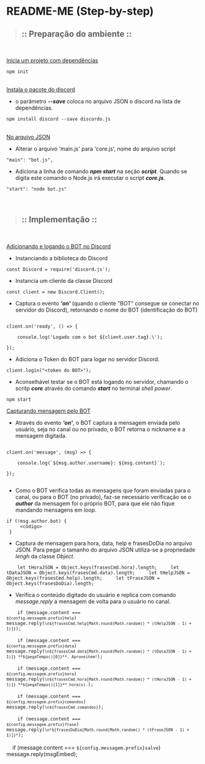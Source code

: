 # README-ME (Step-by-step)

>## :: Preparação do ambiente ::
<br>

<u>Inicia um projeto com dependências</u>
<br>

```npm init```<br><br>

<u>Instala o pacote do discord</u>
<br>

- o parâmetro ***--save*** coloca no arquivo JSON o discord na lista de dependências.

```npm install discord --save discordo.js```<br><br>

<u>No arquivo JSON</u>
<br>

- Alterar o arquivo 'main.js' para 'core.js', nome do arquivo script

```"main": "bot.js",```<br>

- Adiciona a linha de comando ***npm start*** na seção ***script***. Quando se digita este comando o Node.js irá executar o script ***core.js***.

```"start": "node bot.js"```<br>

<br>

>## :: Implementação ::
<br>

<u>Adicionando e logando o BOT no Discord</u><br>

- Instanciando a biblioteca do Discord

```const Discord = require('discord.js');```<br>

- Instancia um cliente da classe Discord

```const client = new Discord.Client();```<br>

- Captura o evento ***'on'*** (quando o cliente "BOT" consegue se conectar no servidor do Discord), retornando o nome do BOT (identificação do BOT)

<code>
client.on('ready', () => { <br>
&nbsp;&nbsp;&nbsp;&nbsp;console.log('Logado com o bot ${client.user.tag}.\'); <br>
});
</code><p>

- Adiciona o Token do BOT para logar no servidor Discord.

```client.login("<token do BOT>");```<br>

- Aconselhável testar se o BOT está logando no servidor, chamando o scritp ***core*** através do comando ***start*** no terminal *shell power*.

```npm start```<br>

<u>Capturando mensagem pelo BOT</u><br>

- Através do evento ***'on'***, o BOT captura a mensagem enviada pelo usuário, seja no canal ou no privado, o BOT retorna o nickname e a mensagem digitada.

<code>
client.on('message', (msg) => {<br>
&nbsp;&nbsp;&nbsp;&nbsp;console.log(`${msg.author.username}: ${msg.content}`);<br>
});<br>
</code>

- Como o BOT verifica todas as mensagens que foram enviadas para o canal, ou para o BOT (no privado), faz-se necessário verificação se o ***author*** da mensagem foi o próprio BOT, para que ele não fique mandando mensagens em <em>loop</em>.

<code>if (!msg.author.bot) {<br>
&nbsp;&nbsp;&nbsp;&nbsp;<código><br>
}</code>

- Captura de mensagem para hora, data, help e frasesDoDia no  arquivo JSON. Para pegar o tamanho do arquivo JSON utiliza-se a propriedade <em>lengh</em> da classe <em>Object</em>.

<code>&nbsp;&nbsp;&nbsp;&nbsp;let tHoraJSON = Object.keys(frasesCmd.hora).length;
&nbsp;&nbsp;&nbsp;&nbsp;let tDataJSON = Object.keys(frasesCmd.data).length;
&nbsp;&nbsp;&nbsp;&nbsp;let tHelpJSON = Object.keys(frasesCmd.help).length;
&nbsp;&nbsp;&nbsp;&nbsp;let tFraseJSON = Object.keys(frasesDoDia).length;
</code>

- Verifica o conteúdo digitado do usuário e replica com comando <em>message.reply</em> a mensagem de volta para o usuário no canal.

<code>&nbsp;&nbsp;&nbsp;&nbsp;if (message.content === `${config.messagem.prefix}help`) message.reply(`\n${frasesCmd.help[Math.round(Math.random() * (tHelpJSON - 1) + 1)]}`);</code><br><br>
<code>&nbsp;&nbsp;&nbsp;&nbsp;if (message.content === `${config.messagem.prefix}data`) message.reply(`\n${frasesCmd.data[Math.round(Math.random() * (tDataJSON - 1) + 1)]} **${pegaTempo()[0]}**. Aproveitem!`);</code><br><br>
<code>&nbsp;&nbsp;&nbsp;&nbsp;if (message.content === `${config.messagem.prefix}hora`) message.reply(`\n${frasesCmd.hora[Math.round(Math.random() * (tHoraJSON - 1) + 1)]} **${pegaTempo()[1]}** hora(s).`);</code><br><br>
<code>&nbsp;&nbsp;&nbsp;&nbsp;if (message.content === `${config.messagem.prefix}comandos`) message.reply(`\n${frasesCmd.comandos}`);</code><br><br>
<code>&nbsp;&nbsp;&nbsp;&nbsp;if (message.content === `${config.messagem.prefix}frase`) message.reply(`\n*${frasesDoDia[Math.round(Math.random() * (tFraseJSON - 1) + 1)]}*`);</code><br><br>
&nbsp;&nbsp;&nbsp;&nbsp;if (message.content === `${config.messagem.prefix}salve`) message.reply(msgEmbed);</code>